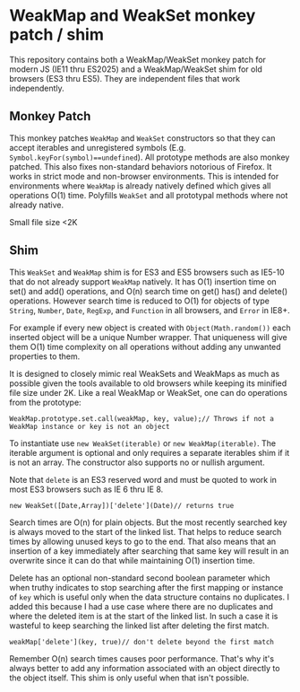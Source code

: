 # WeakMap and WeakSet monkey patch / shim

This repository contains both a WeakMap/WeakSet monkey patch for modern JS (IE11 thru ES2025) and a WeakMap/WeakSet shim for old browsers (ES3 thru ES5). They are independent files that work independently.

## Monkey Patch

This monkey patches `WeakMap` and `WeakSet` constructors so that they can accept iterables and unregistered symbols (E.g. `Symbol.keyFor(symbol)==undefined`). All prototype methods are also monkey patched. This also fixes non-standard behaviors notorious of Firefox. It works in strict mode and non-browser environments. This is intended for environments where `WeakMap` is already natively defined which gives all operations O(1) time. Polyfills `WeakSet` and all prototypal methods where not already native.

Small file size <2K

## Shim

This `WeakSet` and `WeakMap` shim is for ES3 and ES5 browsers such as IE5-10 that do not already support `WeakMap` natively. It has O(1) insertion time on set() and add() operations, and O(n) search time on get() has() and delete() operations. However search time is reduced to O(1) for objects of type `String`, `Number`, `Date`, `RegExp`, and `Function` in all browsers, and `Error` in IE8+.

For example if every new object is created with `Object(Math.random())` each inserted object will be a unique Number wrapper. That uniqueness will give them O(1) time complexity on all operations without adding any unwanted properties to them.

It is designed to closely mimic real WeakSets and WeakMaps as much as possible given the tools available to old browsers while keeping its minified file size under 2K. Like a real WeakMap or WeakSet, one can do operations from the prototype:

    WeakMap.prototype.set.call(weakMap, key, value);// Throws if not a WeakMap instance or key is not an object

To instantiate use `new WeakSet(iterable)` or `new WeakMap(iterable)`. The iterable argument is optional and only requires a separate iterables shim if it is not an array. The constructor also supports no or nullish argument.

Note that `delete` is an ES3 reserved word and must be quoted to work in most ES3 browsers such as IE 6 thru IE 8.

    new WeakSet([Date,Array])['delete'](Date)// returns true

Search times are O(n) for plain objects. But the most recently searched key is always moved to the start of the linked list. That helps to reduce search times by allowing unused keys to go to the end. That also means that an insertion of a key immediately after searching that same key will result in an overwrite since it can do that while maintaining O(1) insertion time.

Delete has an optional non-standard second boolean parameter which when truthy indicates to stop searching after the first mapping or instance of `key` which is useful only when the data structure contains no duplicates. I added this because I had a use case where there are no duplicates and where the deleted item is at the start of the linked list. In such a case it is wasteful to keep searching the linked list after deleting the first match.

    weakMap['delete'](key, true)// don't delete beyond the first match

Remember O(n) search times causes poor performance. That's why it's always better to add any information associated with an object directly to the object itself. This shim is only useful when that isn't possible.
